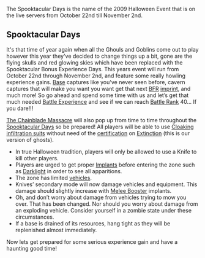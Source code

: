 The Spooktacular Days is the name of the 2009 Halloween Event that is on the
live servers from October 22nd till November 2nd.

## Spooktacular Days

It's that time of year again when all the Ghouls and Goblins come out to play
however this year they've decided to change things up a bit, gone are the flying
skulls and red glowing skies which have been replaced with the Spooktacular
Bonus Experience Days. This years event will run from October 22nd through
November 2nd, and feature some really howling experience gains.
[Base](../locations/Facilities.md) captures like you've never seen before,
cavern captures that will make you want you want get that next
[BFR](../vehicles/BattleFrame_Robotics.md) [imprint](../terminology/BFR_Imprint.md), and much more!
So go ahead and spend some time with us and let’s get that much needed
[Battle Experience](../terminology/Battle_Experience_Points.md) and see if we
can reach [Battle Rank](../terminology/Battle_Rank.md) 40... If you dare!!!

[The Chainblade Massacre](The_Chainblade_Massacre.md) will also pop up from time
to time throughout the [Spooktacular Days](Spooktacular_Days.md) so be prepared!
All players will be able to use
[Cloaking infiltration suits](../armor/Infiltration_Suit.md) without need of the
[certification](../certifications/Certification.md) on
[Extinction](../locations/Extinction.md) (this is our version of ghosts).

- In true Halloween tradition, players will only be allowed to use a Knife to
  kill other players.
- Players are urged to get proper [Implants](../implants/Implants.md) before
  entering the zone such as [Darklight](../implants/Darklight.md) in order to
  see all apparitions.
- The zone has limited [vehicles](../vehicles/Vehicle.md).
- Knives’ secondary mode will now damage vehicles and equipment. This damage
  should slightly increase with [Melee Booster](../implants/Melee_Booster.md)
  implants.
- Oh, and don’t worry about damage from vehicles trying to mow you over. That
  has been changed. Nor should you worry about damage from an exploding vehicle.
  Consider yourself in a zombie state under these circumstances.
- If a base is drained of its resources, hang tight as they will be replenished
  almost immediately.

Now lets get prepared for some serious experience gain and have a haunting good
time!



